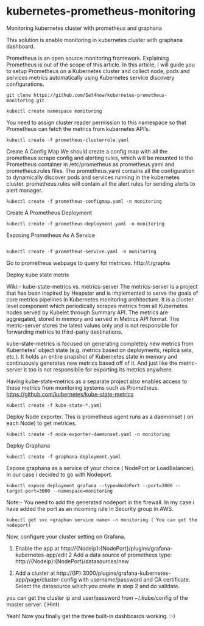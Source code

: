 # kubernetes-prometheus-monitoring
Monitoring kubernetes cluster with prometheus and graphana


This solution is enable monitoring in kubernetes cluster with graphana dashboard.

Prometheus is an open source monitoring framework. Explaining Prometheus is out of the scope of this article. In this article, I will guide you to setup Prometheus on a Kubernetes cluster and collect node, pods and services metrics automatically using Kubernetes service discovery configurations.

```
git clone https://github.com/Set4now/kubernetes-prometheus-monitoring.git

```

```	
kubectl create namespace monitoring 

```
You need to assign cluster reader permission to this namespace so that Prometheus can fetch the metrics from kubernetes API’s.

```
kubectl create -f prometheus-clusterrole.yaml

```
Create A Config Map
We should create a config map with all the prometheus scrape config and alerting rules, which will be mounted to the Prometheus container in /etc/prometheus as prometheus.yaml and prometheus.rules files. The prometheus.yaml contains all the configuration to dynamically discover pods and services running in the kubernetes cluster. prometheus.rules will contain all the alert rules for sending alerts to alert manager.

```
kubectl create -f prometheus-configmap.yaml -n monitoring

```

Create A Prometheus Deployment

```
kubectl create -f prometheus-deployment.yaml -n monitoring

```

Exposing Prometheus As A Service

```

kubectl create -f prometheus-service.yaml -n monitoring

```
Go to prometheus webpage to query for metrices.
http://<NodeIP>:<Nodeport>/graphs


Deploy kube state metris 

Wiki:- 
kube-state-metrics vs. metrics-server
The metrics-server is a project that has been inspired by Heapster and is implemented to serve the goals of core metrics pipelines in Kubernetes monitoring architecture. It is a cluster level component which periodically scrapes metrics from all Kubernetes nodes served by Kubelet through Summary API. The metrics are aggregated, stored in memory and served in Metrics API format. The metric-server stores the latest values only and is not responsible for forwarding metrics to third-party destinations.

kube-state-metrics is focused on generating completely new metrics from Kubernetes' object state (e.g. metrics based on deployments, replica sets, etc.). It holds an entire snapshot of Kubernetes state in memory and continuously generates new metrics based off of it. And just like the metric-server it too is not responsibile for exporting its metrics anywhere.

Having kube-state-metrics as a separate project also enables access to these metrics from monitoring systems such as Prometheus.
https://github.com/kubernetes/kube-state-metrics 

```
kubectl create -f kube-state-*.yaml 

```

Deploy Node exporter. This is prometheus agent runs as a daemonset ( on each Node) to get metrices.

```
kubectl create -f node-exporter-daemonset.yaml -n monitoring

```

Deploy Graphana

```
kubectl create -f graphana-deployment.yaml

```
Expose graphana as a service of your choice ( NodePort or LoadBalancer). In our case i decided to go with Nodeport. 

```
kubectl expose deployment grafana --type=NodePort --port=3000 --target-port=3000 --namespace=monitoring
```
Note:- You need to add the generated nodeport in the firewall. In my case i have added the port as an incoming rule in Security group in AWS.
```
kubectl get svc <graphan service name> -n monitoring ( You can get the nodeport)
```

Now, configure your cluster setting on Grafana.
1. Enable the app at http://{Nodeip}:{NodePort}/plugins/grafana-kubernetes-app/edit
2  Add a data source of prometheus type: http://{Nodeip}:{NodePort}/datasources/new

3. Add a cluster at http://{IP}:3000/plugins/grafana-kubernetes-app/page/cluster-config with username/password and CA certificate.
Select the datasource which you create in step 2 and do validate.

you can get the cluster ip and user/password from ~/.kube/config of the master server. ( Hint)

Yeah! Now you finally get the three built-in dashboards working. :-)


